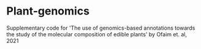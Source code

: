 # Plant-genomics
Supplementary code for 'The use of genomics-based annotations towards the study of the molecular composition of edible plants' by Ofaim et. al, 2021


